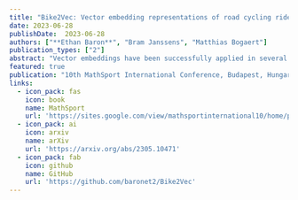 ```yaml
---
title: "Bike2Vec: Vector embedding representations of road cycling riders and race"
date: 2023-06-28
publishDate:  2023-06-28
authors: ["**Ethan Baron**", "Bram Janssens", "Matthias Bogaert"]
publication_types: ["2"]
abstract: "Vector embeddings have been successfully applied in several domains to obtain effective representations of non-numeric data which can then be used in various downstream tasks. We present a novel application of vector embeddings in professional road cycling by demonstrating a method to learn representations for riders and races based on historical results. We use unsupervised learning techniques to validate that the resultant embeddings capture interesting features of riders and races. These embeddings could be used for downstream prediction tasks such as early talent identification and race outcome prediction."
featured: true
publication: "10th MathSport International Conference, Budapest, Hungary"
links:
  - icon_pack: fas
    icon: book
    name: MathSport
    url: 'https://sites.google.com/view/mathsportinternational10/home/proceedings'
  - icon_pack: ai
    icon: arxiv
    name: arXiv
    url: 'https://arxiv.org/abs/2305.10471'
  - icon_pack: fab
    icon: github
    name: GitHub
    url: 'https://github.com/baronet2/Bike2Vec'
---
```

